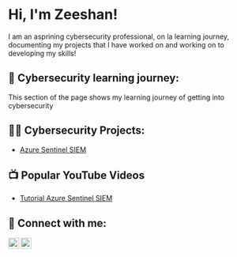 <h1>Hi, I'm Zeeshan!</h1>
  I am an asprining cybersecurity professional, on la learning journey, documenting my projects that I have worked on and working on to developing my skills!
  
<h2> 🏫 Cybersecurity learning journey:</h2>
  This section of the page shows my learning journey of getting into cybersecurity

<h2>👨‍💻 Cybersecurity Projects:</h2>

  - [Azure Sentinel SIEM](https://github.com/Zeeshan-Fraz/Azure-Sentinel-Home-Lab/tree/main)

<h2>📺 Popular YouTube Videos</h2>

- [Tutorial Azure Sentinel SIEM](https://www.youtube.com/watch?v=a83ASGn_V_s)

<h2> 🤳 Connect with me:</h2>

[<img align="left" alt="JoshMadakor | YouTube" width="22px" src="https://cdn.jsdelivr.net/npm/simple-icons@v3/icons/youtube.svg" />][youtube]
[<img align="left" alt="JoshMadakor | LinkedIn" width="22px" src="https://cdn.jsdelivr.net/npm/simple-icons@v3/icons/linkedin.svg" />][linkedin]

[Youtube]: https://www.youtube.com
[linkedin]: https://www.linkedin.com/

<!--
**joshmadakor1/joshmadakor1** is a ✨ _special_ ✨ repository because its `README.md` (this file) appears on your GitHub profile.

Here are some ideas to get you started:

- 🔭 I’m currently working on ...
- 🌱 I’m currently learning ...
- 👯 I’m looking to collaborate on ...
- 🤔 I’m looking for help with ...
- 💬 Ask me about ...
- 📫 How to reach me: ...
- 😄 Pronouns: ...
- ⚡ Fun fact: ...
-->
